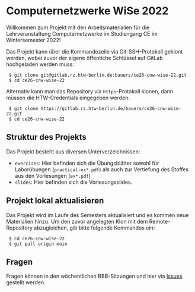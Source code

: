 
Computernetzwerke WiSe 2022
===========================

Willkommen zum Projekt mit den Arbeitsmaterialien für die Lehrveranstaltung
Computernetzwerke im Studiengang CE im Wintersemester 2022!

Das Projekt kann über die Kommandozeile via Git-SSH-Protokoll geklont werden,
wobei zuvor der eigene öffentiche Schlüssel auf GitLab hochgeladen werden muss:

```
 $ git clone git@gitlab.rz.htw-berlin.de:bauers/ce26-cnw-wise-22.git
 $ cd ce26-cnw-wise-22
```

Alternativ kann man das Repository via ```https```-Protokoll klonen, dann müssen die
HTW-Credentials eingegeben werden:

```
 $ git clone https://gitlab.rz.htw-berlin.de/bauers/ce26-cnw-wise-22.git
 $ cd ce26-cnw-wise-22
```

Struktur des Projekts
---------------------

Das Projekt besteht aus diversen Unterverzeichnissen:

 * ```exercises```: Hier befinden sich die Übungsblätter sowohl für Laborübungen
  (```practical-ex*.pdf```) als auch zur Vertiefung des Stoffes aus den Vorlesungen (```ex*.pdf```)
 * ```slides```: Hier befinden sich die Vorlesungsslides.

Projekt lokal aktualisieren
---------------------------

Das Projekt wird im Laufe des Semesters aktualisiert und es kommen neue Materialien
hinzu. Um den zuvor angelegten Klon mit dem Remote-Repository abzugleichen, gib
bitte folgende Kommandos ein:

```
 $ cd ce26-cnw-wise-22
 $ git pull origin main
```

Fragen
------

Fragen können in den wöchentlichen BBB-Sitzungen und hier via
[Issues](https://gitlab.rz.htw-berlin.de/bauers/ce26-cnw-wise-22/-/issues)
gestellt werden.

